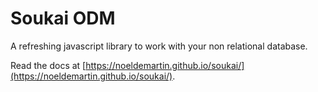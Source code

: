 # Soukai ODM

A refreshing javascript library to work with your non relational database.

Read the docs at [https://noeldemartin.github.io/soukai/](https://noeldemartin.github.io/soukai/).
